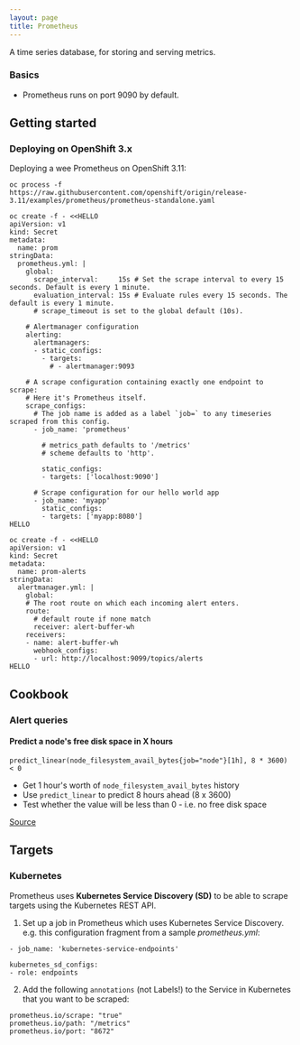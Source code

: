 ```yaml
---
layout: page
title: Prometheus
---
```


A time series database, for storing and serving metrics.

### Basics

- Prometheus runs on port 9090 by default.

## Getting started

### Deploying on OpenShift 3.x

Deploying a wee Prometheus on OpenShift 3.11:

```
oc process -f https://raw.githubusercontent.com/openshift/origin/release-3.11/examples/prometheus/prometheus-standalone.yaml

oc create -f - <<HELLO
apiVersion: v1
kind: Secret
metadata:
  name: prom
stringData:
  prometheus.yml: |
    global:
      scrape_interval:     15s # Set the scrape interval to every 15 seconds. Default is every 1 minute.
      evaluation_interval: 15s # Evaluate rules every 15 seconds. The default is every 1 minute.
      # scrape_timeout is set to the global default (10s).

    # Alertmanager configuration
    alerting:
      alertmanagers:
      - static_configs:
        - targets:
          # - alertmanager:9093

    # A scrape configuration containing exactly one endpoint to scrape:
    # Here it's Prometheus itself.
    scrape_configs:
      # The job name is added as a label `job=` to any timeseries scraped from this config.
      - job_name: 'prometheus'

        # metrics_path defaults to '/metrics'
        # scheme defaults to 'http'.

        static_configs:
        - targets: ['localhost:9090']

      # Scrape configuration for our hello world app
      - job_name: 'myapp'
        static_configs:
        - targets: ['myapp:8080']
HELLO

oc create -f - <<HELLO
apiVersion: v1
kind: Secret
metadata:
  name: prom-alerts
stringData:
  alertmanager.yml: |
    global:
    # The root route on which each incoming alert enters.
    route:
      # default route if none match
      receiver: alert-buffer-wh
    receivers:
    - name: alert-buffer-wh
      webhook_configs:
      - url: http://localhost:9099/topics/alerts
HELLO
```

## Cookbook

### Alert queries

#### Predict a node's free disk space in X hours

```
predict_linear(node_filesystem_avail_bytes{job="node"}[1h], 8 * 3600) < 0
```

- Get 1 hour's worth of `node_filesystem_avail_bytes` history
- Use `predict_linear` to predict 8 hours ahead (8 x 3600)
- Test whether the value will be less than 0 - i.e. no free disk space

[Source][1]

## Targets

### Kubernetes

Prometheus uses **Kubernetes Service Discovery (SD)** to be able to scrape targets using the Kubernetes REST API.

1. Set up a job in Prometheus which uses Kubernetes Service Discovery. e.g. this configuration fragment from a sample _prometheus.yml_:

  ```
  - job_name: 'kubernetes-service-endpoints'

  kubernetes_sd_configs:
  - role: endpoints
  ```

2. Add the following `annotations` (not Labels!) to the Service in Kubernetes that you want to be scraped:

```
prometheus.io/scrape: "true"
prometheus.io/path: "/metrics"
prometheus.io/port: "8672"
```

[1]: https://www.robustperception.io/reduce-noise-from-disk-space-alerts/
